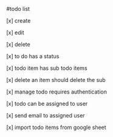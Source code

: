 #todo list

[x] create

[x] edit

[x] delete

[x] to do has a status

[x] todo item has sub todo items

[x] delete an item should delete the sub

[x] manage todo requires authentication

[x] todo can be assigned to user

[x] send email to assigned user

[x] import todo items from google sheet
